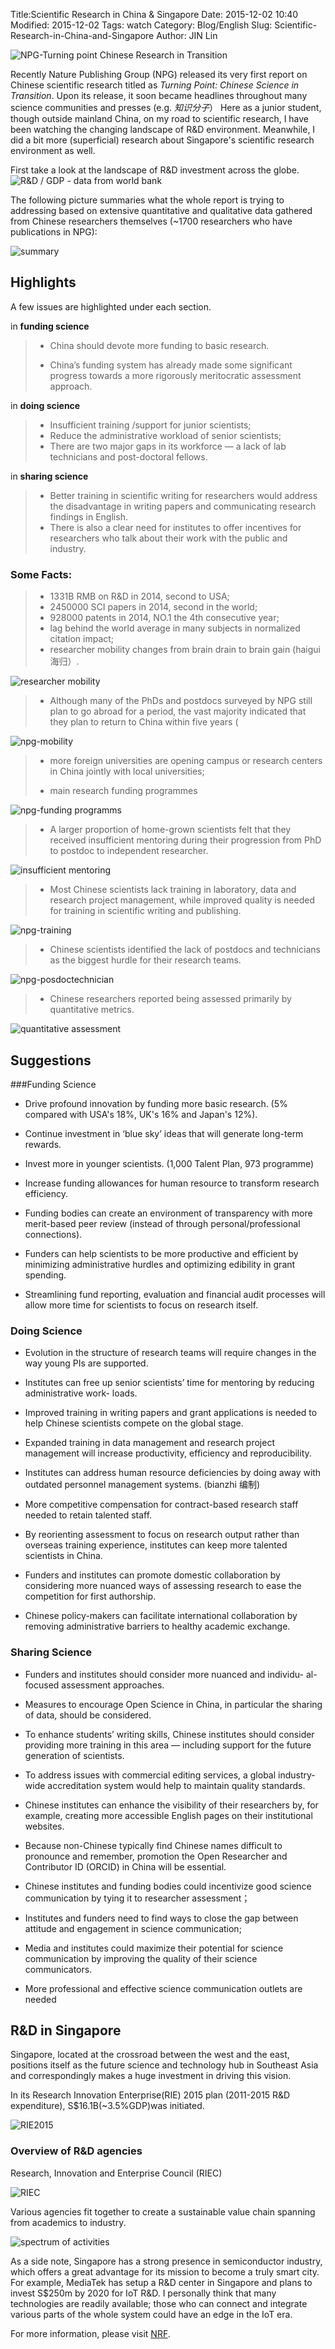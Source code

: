 Title:Scientific Research in China & Singapore Date: 2015-12-02 10:40Modified: 2015-12-02Tags: watchCategory: Blog/EnglishSlug: Scientific-Research-in-China-and-Singapore Author: JIN Lin![NPG-Turning point Chinese Research in Transition](https://dl.dropboxusercontent.com/u/18094167/ipython%20notebook/npg-cover.png)Recently Nature Publishing Group (NPG) released its very first report on Chinese scientific research titled as *Turning Point: Chinese Science in Transition*. Upon its release, it soon became headlines throughout many science communities and presses (e.g. *知识分子*） Here as a junior student, though outside mainland China, on my road to scientific research, I have been watching the changing landscape of R&D environment. Meanwhile, I did a bit more (superficial) research about Singapore's scientific research environment as well. First take a look at the landscape of R&D investment across the globe. ![R&D / GDP - data from world bank](https://dl.dropboxusercontent.com/u/18094167/ipython%20notebook/MAP%20R%26D.png)The following picture summaries what the whole report is trying to addressing based on extensive quantitative and qualitative data gathered from Chinese researchers themselves (~1700 researchers who have publications in NPG): ![summary](https://dl.dropboxusercontent.com/u/18094167/ipython%20notebook/npg-summary%20table.png)## Highlights A few issues are highlighted under each section. in **funding science**> - China should devote more funding to basic research.> > - China’s funding system has already made some significant progress towards a more rigorously meritocratic assessment approach. in **doing science**> - Insufficient training /support for junior scientists;> - Reduce the administrative workload of senior scientists;> - There are two major gaps in its workforce — a lack of lab technicians and post-doctoral fellows.> in **sharing science**> - Better training in scientific writing for researchers would address the disadvantage in writing papers and communicating research findings in English. > - There is also a clear need for institutes to offer incentives for researchers who talk about their work with the public and industry.### Some Facts: > - 1331B RMB on R&D in 2014, second to USA;> - 2450000 SCI papers in 2014, second in the world;> - 928000 patents in 2014, NO.1 the 4th consecutive year;> - lag behind the world average in many subjects in normalized citation impact;> - researcher mobility changes from brain drain to brain gain (haigui 海归）.  ![researcher mobility](https://dl.dropboxusercontent.com/u/18094167/ipython%20notebook/npg-mobility.png)> - Although many of the PhDs and postdocs surveyed by NPG still plan to go abroad for a period, the vast majority indicated that they plan to return to China within  five years (![npg-mobility](https://dl.dropboxusercontent.com/u/18094167/ipython%20notebook/npg-mobility2.png)> > - more foreign universities are opening campus or research centers in China jointly with local universities; > > - main research funding programmes > ![npg-funding programms](https://dl.dropboxusercontent.com/u/18094167/ipython%20notebook/npg-funding%20programms.png)> > - A larger proportion of home-grown scientists felt that they received insufficient mentoring during their progression from PhD to postdoc to independent researcher.![insufficient mentoring](https://dl.dropboxusercontent.com/u/18094167/ipython%20notebook/npg-mentoring.png)> > - Most Chinese scientists lack training in laboratory, data and research project management, while improved quality is needed for training in scientific writing and publishing.> ![npg-training](https://dl.dropboxusercontent.com/u/18094167/ipython%20notebook/npg-training.png)> - Chinese scientists identified the lack of postdocs and technicians as the biggest hurdle for their research teams.> ![npg-posdoctechnician](https://dl.dropboxusercontent.com/u/18094167/ipython%20notebook/npg-posdoctechnician.png)> > - Chinese researchers reported being assessed primarily by quantitative metrics. ![quantitative assessment](https://dl.dropboxusercontent.com/u/18094167/ipython%20notebook/npg-metric%20assessment.png)## Suggestions###Funding Science- Drive profound innovation by funding more basic research. (5% compared with USA's 18%, UK's 16% and Japan's 12%). - Continue investment in ‘blue sky’ ideas that will generate long-term rewards. - Invest more in younger scientists. (1,000 Talent Plan, 973 programme) - Increase funding allowances for human resource to transform research efficiency. - Funding bodies can create an environment of transparency with more merit-based peer review (instead of through personal/professional connections). - Funders can help scientists to be more productive and efficient by minimizing administrative hurdles and optimizing edibility in grant spending.  - Streamlining fund reporting, evaluation and  financial audit processes will allow more time for scientists to focus on research itself.### Doing Science- Evolution in the structure of research teams will require changes in the way young PIs are supported. - Institutes can free up senior scientists’ time for mentoring by reducing administrative work- loads. - Improved training in writing papers and grant applications is needed to help Chinese scientists compete on the global stage. - Expanded training in data management and research project management will increase productivity, efficiency and reproducibility.- Institutes can address human resource deficiencies by doing away with outdated personnel management systems. (bianzhi 编制) - More competitive compensation for contract-based research staff needed to retain talented staff.- By reorienting assessment to focus on research output rather than overseas training experience, institutes can keep more talented scientists in China.- Funders and institutes can promote domestic collaboration by considering more nuanced ways of assessing research to ease the competition for  first authorship. - Chinese policy-makers can facilitate international collaboration by removing administrative barriers to healthy academic exchange.### Sharing Science- Funders and institutes should consider more nuanced and individu- al-focused assessment approaches.- Measures to encourage Open Science in China, in particular the sharing of data, should be considered.- To enhance students’ writing skills, Chinese institutes should consider providing more training in this area — including support for the future generation of scientists. - To address issues with commercial editing services, a global industry-wide accreditation system would help to maintain quality standards.- Chinese institutes can enhance the visibility of their researchers by, for example, creating more accessible English pages on their institutional websites.- Because non-Chinese typically  find Chinese names difficult to pronounce and remember, promotion the Open Researcher and Contributor ID (ORCID) in China will be essential.- Chinese institutes and funding bodies could incentivize good science communication by tying it to researcher assessment；- Institutes and funders need to find ways to close the gap between attitude and engagement in science communication;- Media and institutes could maximize their potential for science communication by improving the quality of their science communicators.- More professional and effective science communication outlets are needed## R&D in Singapore Singapore, located at the crossroad between the west and the east, positions itself as the future science and technology hub in Southeast Asia and correspondingly makes a huge investment in driving this vision. In its Research Innovation Enterprise(RIE) 2015 plan (2011-2015 R&D expenditure), S$16.1B(~3.5%GDP)was initiated. ![RIE2015](https://dl.dropboxusercontent.com/u/18094167/ipython%20notebook/rie-portfolio.jpg) ### Overview of R&D agencies Research, Innovation and Enterprise Council (RIEC)![RIEC](https://dl.dropboxusercontent.com/u/18094167/ipython%20notebook/research-framework-chartupdated.jpg)Various agencies fit together to create a sustainable value chain spanning from academics to industry. ![spectrum of activities](https://dl.dropboxusercontent.com/u/18094167/ipython%20notebook/rie-agencies-and-performers.jpg)As a side note, Singapore has a strong presence in semiconductor industry, which offers a great advantage for its mission to become a truly smart city. For example, MediaTek has setup a R&D center in Singapore and plans to invest S$250m by 2020 for IoT R&D. I personally think that many technologies are readily available; those who can connect and integrate various parts of the whole system could have an edge in the IoT era. For more information, please visit [NRF](http://www.nrf.gov.sg/home). 